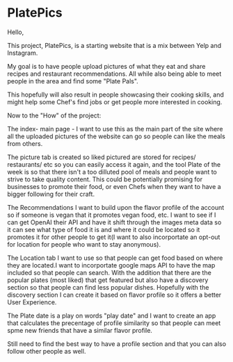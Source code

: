 # PlatePics
Hello, 


This project, PlatePics, is a starting website that is a mix between 
Yelp and Instagram. 

My goal is to have people upload pictures of what they eat and share recipes and restaurant recommendations. All while also being able to meet people in the area and find some "Plate Pals". 

This hopefully will also result in people showcasing their cooking skills, and might help some Chef's find jobs or get people more interested in cooking. 

Now to the "How" of the project: 

The index- main page - I want to use this as the main part of the site where all the uploaded pictures of the website can go so people can like the meals from others. 

The picture tab is created so liked pictured are stored for recipes/ restaurants/ etc so you can easily access it again, and the tool Plate of the week is so that there isn't a too dilluted pool of meals and people want to strive to take quality content. This could be potentially promising for businesses to promote their food, or even Chefs when they want to have a bigger following for their craft. 

The Recommendations I want to build upon the flavor profile of the account so if someone is vegan that it promotes vegan food, etc. I want to see if I can get OpenAI their API and have it shift through the images meta data so it can see what type of food it is and where it could be located so it promotes it for other people to get it(I want to also incorportate an opt-out for location for people who want to stay anonymous). 

The Location tab I want to use so that people can get food based on where they are located.I want to incorportate google maps API to have the map included so that people can search. With the addition that there are the popular plates (most liked) that get featured but also have a discovery section so that people can find less popular dishes. Hopefully with the discovery section I can create it based on flavor profile so it offers a better User Experience.

The Plate date is a play on words "play date" and I want to create an app that calculates the precentage of profile similarity so that people can meet spme new friends that have a similar flavor profile. 

Still need to find the best way to have a profile section and that you can also follow other people as well. 